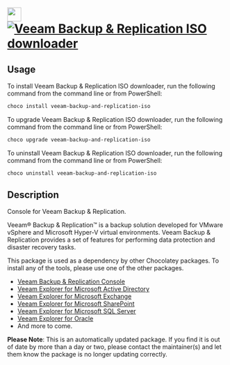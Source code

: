 ﻿# <img src="https://cdn.jsdelivr.net/gh/mkevenaar/chocolatey-packages@c47bdf43fc57a640b409a821fead080042245a3f/icons/veeam-backup-and-replication-iso.png" width="32" height="32"/> [![Veeam Backup & Replication ISO downloader](https://img.shields.io/chocolatey/v/veeam-backup-and-replication-iso.svg?label=Veeam+Backup+%26+Replication+ISO+downloader)](https://chocolatey.org/packages/veeam-backup-and-replication-iso)

## Usage
To install Veeam Backup & Replication ISO downloader, run the following command from the command line or from PowerShell:
```powershell
choco install veeam-backup-and-replication-iso
```

To upgrade Veeam Backup & Replication ISO downloader, run the following command from the command line or from PowerShell:
```powershell
choco upgrade veeam-backup-and-replication-iso
```

To uninstall Veeam Backup & Replication ISO downloader, run the following command from the command line or from PowerShell:
```powershell
choco uninstall veeam-backup-and-replication-iso
```

## Description
Console for Veeam Backup & Replication.

Veeam® Backup & Replication™ is a backup solution developed for VMware vSphere and Microsoft Hyper-V virtual environments. Veeam Backup & Replication provides a set of features for performing data protection and disaster recovery tasks.

This package is used as a dependency by other Chocolatey packages. To install any of the tools, please use one of the other packages.

- [Veeam Backup & Replication Console](https://chocolatey.org/packages/veeam-backup-and-replication-console)
- [Veeam Explorer for Microsoft Active Directory](https://chocolatey.org/packages/veeam-explorer-for-microsoft-active-directory)
- [Veeam Explorer for Microsoft Exchange](https://chocolatey.org/packages/veeam-explorer-for-microsoft-exchange)
- [Veeam Explorer for Microsoft SharePoint](https://chocolatey.org/packages/veeam-explorer-for-microsoft-sharepoint)
- [Veeam Explorer for Microsoft SQL Server](https://chocolatey.org/packages/veeam-explorer-for-microsoft-sql-server)
- [Veeam Explorer for Oracle](https://chocolatey.org/packages/veeam-explorer-for-oracle)
- And more to come.

**Please Note**: This is an automatically updated package. If you find it is
out of date by more than a day or two, please contact the maintainer(s) and
let them know the package is no longer updating correctly.

